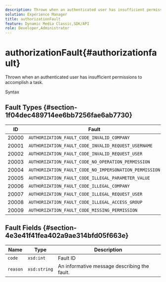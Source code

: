 ```yaml
---
description: Thrown when an authenticated user has insufficient permissions to accomplish a task.
solution: Experience Manager
title: authorizationFault
feature: Dynamic Media Classic,SDK/API
role: Developer,Administrator
---
```


# authorizationFault{#authorizationfault}

Thrown when an authenticated user has insufficient permissions to accomplish a task.

 Syntax 

## Fault Types {#section-1f04dec489714ee6bb7256fae6ab7730}

|  ID  | Fault  |
|---|---|
|  20000  | `AUTHORIZATION_FAULT_CODE_INVALID_COMPANY`  |
|  20001  | `AUTHORIZATION_FAULT_CODE_INVALID_REQUEST_USERNAME`  |
|  20002  | `AUTHORIZATION_FAULT_CODE_INVALID_REQUEST_USER`  |
|  20003  | `AUTHORIZATION_FAULT_CODE_NO_OPERATION_PERMISSION`  |
|  20004  | `AUTHORIZATION_FAULT_CODE_NO_IMPERSONATION_PERMISSION`  |
|  20005  | `AUTHORIZATION_FAULT_CODE_ILLEGAL_PARAMETER_VALUE`  |
|  20006  | `AUTHORIZATION_FAULT_CODE_ILLEGAL_COMPANY`  |
|  20007  | `AUTHORIZATION_FAULT_CODE_ILLEGAL_REQUEST_USER`  |
|  20008  | `AUTHORIZATION_FAULT_CODE_ILLEGAL_ACCESS_GROUP`  |
|  20009  | `AUTHORIZATION_FAULT_CODE_MISSING_PERMISSION`  |

## Fault Fields {#section-4e3e41f41fea402a9ae314bfd05f663e}

|  Name  | Type  | Description  |
|---|---|---|
|  `code`  | `xsd:int`  | Fault ID  |
|  `reason`  | `xsd:string`  | An informative message describing the fault.  |


